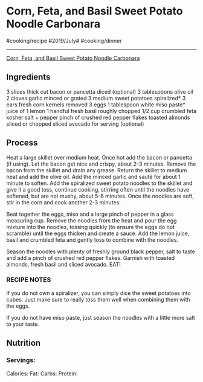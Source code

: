 # Corn, Feta, and Basil Sweet Potato Noodle Carbonara
#cooking/recipe #2019/July# #cooking/dinner
- - - -
 [Corn, Feta, and Basil Sweet Potato Noodle Carbonara](https://www.halfbakedharvest.com/corn-feta-basil-sweet-potato-noodle-carbonara/) 

## Ingredients
3 slices thick cut bacon or pancetta diced (optional)
3 tablespoons olive oil
2 cloves garlic minced or grated
3 medium sweet potatoes spiralized*
3 ears fresh corn kernels removed
3 eggs
1 tablespoon white miso paste*
juice of 1 lemon
1 handful fresh basil roughly chopped
1/2 cup crumbled feta
kosher salt + pepper
pinch of crushed red pepper flakes
toasted almonds sliced or chopped
sliced avocado for serving (optional)

## Process
Heat a large skillet over medium heat. Once hot add the bacon or pancetta (if using). Let the bacon get nice and crispy, about 2-3 minutes. Remove the bacon from the skillet and drain any grease. Return the skillet to medium heat and add the olive oil. Add the minced garlic and sauté for about 1 minute to soften. Add the spiralized sweet potato noodles to the skillet and give it a good toss, continue cooking, stirring often until the noodles have softened, but are not mushy, about 5-8 minutes. Once the noodles are soft, stir in the corn and cook another 2-3 minutes.

Beat together the eggs, miso and a large pinch of pepper in a glass measuring cup. Remove the noodles from the heat and pour the egg mixture into the noodles, tossing quickly (to ensure the eggs do not scramble) until the eggs thicken and create a sauce. Add the lemon juice, basil and crumbled feta and gently toss to combine with the noodles.

Season the noodles with plenty of freshly ground black pepper, salt to taste and add a pinch of crushed red pepper flakes. Garnish with toasted almonds, fresh basil and sliced avocado. EAT!

### RECIPE NOTES
If you do not own a spiralizer, you can simply dice the sweet potatoes into cubes. Just make sure to really toss them well when combining them with the eggs. 

If you do not have miso paste, just season the noodles with a little more salt to your taste.

## Nutrition
### Servings:
Calories: 
Fat: 
Carbs: 
Protein: 